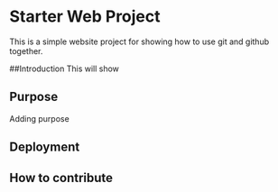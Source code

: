 # Starter Web Project

This is a simple website project for showing how to use git and github together.

##Introduction
This will show

## Purpose
Adding purpose 

## Deployment

## How to contribute